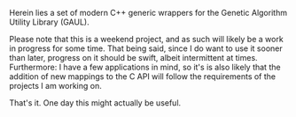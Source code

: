 Herein lies a set of modern C++ generic wrappers for the Genetic
Algorithm Utility Library (GAUL).  

Please note that this is a weekend project, and as such will likely be
a work in progress for some time.  That being said, since I do want to
use it sooner than later, progress on it should be swift, albeit
intermittent at times.  Furthermore: I have a few applications in
mind, so it's is also likely that the addition of new mappings to the
C API will follow the requirements of the projects I am working on.

That's it. One day this might actually be useful.
